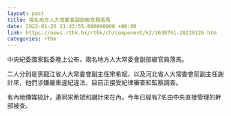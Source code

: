 ```yaml
---
layout: post
title: 兩名地方人大常委會副部級官員落馬
date: 2022-01-26 21:43:55.000000000 +08:00
link: https://news.rthk.hk/rthk/ch/component/k2/1630761-20220126.htm
categories: rthk
---
```


中央紀委國家監委晚上公布，兩名地方人大常委會副部級官員落馬。

二人分別是黑龍江省人大常委會副主任宋希斌，以及河北省人大常委會前副主任謝計來，他們涉嫌嚴重違紀違法，目前正接受紀律審查和監察調查。

有內地傳媒統計，連同宋希斌和謝計來在內，今年已經有7名由中央直接管理的幹部被查。
